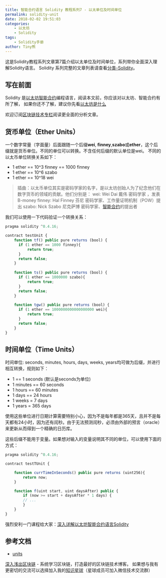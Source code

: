 ```yaml
---
title: 智能合约语言 Solidity 教程系列7 - 以太单位及时间单位
permalink: solidity-unit
date: 2018-02-02 19:51:03
categories: 
    - 以太坊
    - Solidity
tags:
    - Solidity手册
author: Tiny熊
---
```


这是Solidity教程系列文章第7篇介绍以太单位及时间单位，系列带你全面深入理解Solidity语言。
Solidity 系列完整的文章列表请查看[分类-Solidity](https://learnblockchain.cn/categories/ethereum/Solidity/)。

<!-- more -->
## 写在前面

Solidity 是[以太坊智能合约](https://learnblockchain.cn/2018/01/04/understanding-smart-contracts/)编程语言，阅读本文前，你应该对以太坊、智能合约有所了解，
如果你还不了解，建议你先看[以太坊是什么](https://learnblockchain.cn/2017/11/20/whatiseth/)

欢迎订阅[区块链技术专栏](https://xiaozhuanlan.com/blockchaincore)阅读更全面的分析文章。

## 货币单位（Ether Units）

一个数字常量（字面量）后面跟随一个后缀**wei**, **finney**,**szabo**或**ether**，这个后缀就是货币单位。不同的单位可以转换。不含任何后缀的默认单位是wei。
不同的以太币单位转换关系如下：
* 1 ether == 10^3 finney == 1000 finney
* 1 ether == 10^6 szabo
* 1 ether == 10^18 wei

> 插曲：以太币单位其实是密码学家的名字，是以太坊创始人为了纪念他们在数字货币的领域的贡献。他们分别是：
> wei:  Wei Dai  戴伟 密码学家 ，发表 B-money
> finney: Hal Finney   芬尼  密码学家、工作量证明机制（POW）提出
> szabo:  Nick Szabo  尼克萨博  密码学家、[智能合约](https://learnblockchain.cn/2018/01/04/understanding-smart-contracts/)的提出者

我们可以使用一下代码验证一个转换关系：
```js
pragma solidity ^0.4.16;

contract testUnit {
    function tf() public pure returns (bool) {
      if (1 ether == 1000 finney){
          return true;
      }
      return false;
    }
    
    function ts() public pure returns (bool) {
      if (1 ether == 1000000 szabo){
          return true;
      }
      return false;
    }
    
    function tgw() public pure returns (bool) {
      if (1 ether == 1000000000000000000 wei){
          return true;
      }
      return false;
    }
}
```



## 时间单位（Time Units）
时间单位: seconds, minutes, hours, days, weeks, years均可做为后缀，并进行相互转换，规则如下：
* 1 == 1 seconds (默认是seconds为单位)
* 1 minutes == 60 seconds
* 1 hours == 60 minutes
* 1 days == 24 hours
* 1 weeks = 7 days
* 1 years = 365 days


使用这些单位进行日期计算需要特别小心，因为不是每年都是365天，且并不是每天都有24小时，因为还有闰秒。由于无法预测闰秒，必须由外部的预言（oracle）来更新从而得到一个精确的日历库。

这些后缀不能用于变量。如果想对输入的变量说明其不同的单位，可以使用下面的方式：
```js
pragma solidity ^0.4.16;

contract testTUnit {

    function currTimeInSeconds() public pure returns (uint256){
        return now;
    }

    function f(uint start, uint daysAfter) public {
        if (now >= start + daysAfter * 1 days) {
        // ...
        }
    }
}

```

强烈安利一门课程给大家：[深入详解以太坊智能合约语言Solidity](https://ke.qq.com/course/326528)

## 参考文档
* [units](https://solidity.readthedocs.io/en/develop/units-and-global-variables.html#units-and-globally-available-variables)

[深入浅出区块链](https://learnblockchain.cn/) - 系统学习区块链，打造最好的区块链技术博客。
如果想与我有更密切的交流可以选择加入我的[知识星球](https://learnblockchain.cn/images/zsxq.png)（星球成员可加入微信技术交流群）


